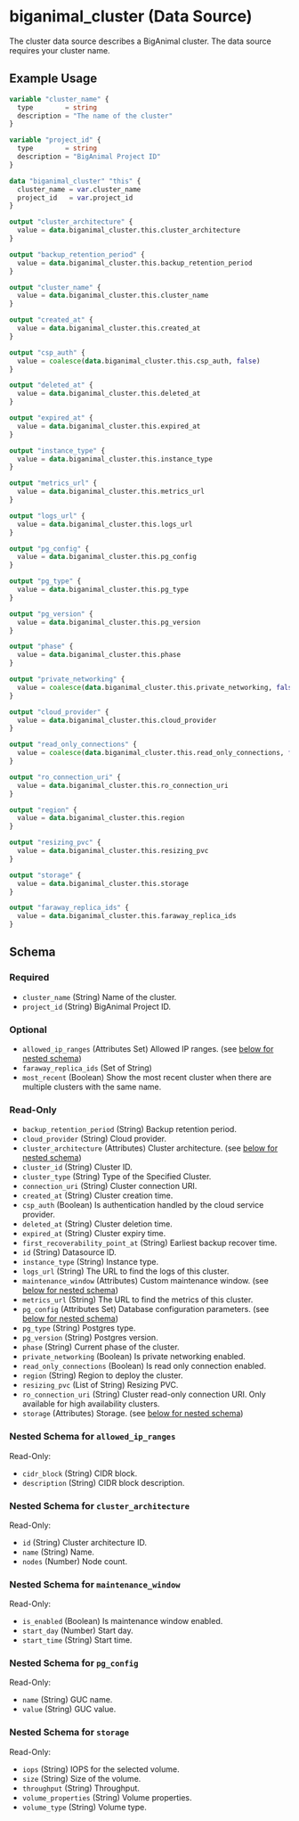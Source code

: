 # biganimal_cluster (Data Source)
The cluster data source describes a BigAnimal cluster. The data source requires your cluster name.

## Example Usage
```terraform
variable "cluster_name" {
  type        = string
  description = "The name of the cluster"
}

variable "project_id" {
  type        = string
  description = "BigAnimal Project ID"
}

data "biganimal_cluster" "this" {
  cluster_name = var.cluster_name
  project_id   = var.project_id
}

output "cluster_architecture" {
  value = data.biganimal_cluster.this.cluster_architecture
}

output "backup_retention_period" {
  value = data.biganimal_cluster.this.backup_retention_period
}

output "cluster_name" {
  value = data.biganimal_cluster.this.cluster_name
}

output "created_at" {
  value = data.biganimal_cluster.this.created_at
}

output "csp_auth" {
  value = coalesce(data.biganimal_cluster.this.csp_auth, false)
}

output "deleted_at" {
  value = data.biganimal_cluster.this.deleted_at
}

output "expired_at" {
  value = data.biganimal_cluster.this.expired_at
}

output "instance_type" {
  value = data.biganimal_cluster.this.instance_type
}

output "metrics_url" {
  value = data.biganimal_cluster.this.metrics_url
}

output "logs_url" {
  value = data.biganimal_cluster.this.logs_url
}

output "pg_config" {
  value = data.biganimal_cluster.this.pg_config
}

output "pg_type" {
  value = data.biganimal_cluster.this.pg_type
}

output "pg_version" {
  value = data.biganimal_cluster.this.pg_version
}

output "phase" {
  value = data.biganimal_cluster.this.phase
}

output "private_networking" {
  value = coalesce(data.biganimal_cluster.this.private_networking, false)
}

output "cloud_provider" {
  value = data.biganimal_cluster.this.cloud_provider
}

output "read_only_connections" {
  value = coalesce(data.biganimal_cluster.this.read_only_connections, false)
}

output "ro_connection_uri" {
  value = data.biganimal_cluster.this.ro_connection_uri
}

output "region" {
  value = data.biganimal_cluster.this.region
}

output "resizing_pvc" {
  value = data.biganimal_cluster.this.resizing_pvc
}

output "storage" {
  value = data.biganimal_cluster.this.storage
}

output "faraway_replica_ids" {
  value = data.biganimal_cluster.this.faraway_replica_ids
}
```

<!-- schema generated by tfplugindocs -->
## Schema

### Required

- `cluster_name` (String) Name of the cluster.
- `project_id` (String) BigAnimal Project ID.

### Optional

- `allowed_ip_ranges` (Attributes Set) Allowed IP ranges. (see [below for nested schema](#nestedatt--allowed_ip_ranges))
- `faraway_replica_ids` (Set of String)
- `most_recent` (Boolean) Show the most recent cluster when there are multiple clusters with the same name.

### Read-Only

- `backup_retention_period` (String) Backup retention period.
- `cloud_provider` (String) Cloud provider.
- `cluster_architecture` (Attributes) Cluster architecture. (see [below for nested schema](#nestedatt--cluster_architecture))
- `cluster_id` (String) Cluster ID.
- `cluster_type` (String) Type of the Specified Cluster.
- `connection_uri` (String) Cluster connection URI.
- `created_at` (String) Cluster creation time.
- `csp_auth` (Boolean) Is authentication handled by the cloud service provider.
- `deleted_at` (String) Cluster deletion time.
- `expired_at` (String) Cluster expiry time.
- `first_recoverability_point_at` (String) Earliest backup recover time.
- `id` (String) Datasource ID.
- `instance_type` (String) Instance type.
- `logs_url` (String) The URL to find the logs of this cluster.
- `maintenance_window` (Attributes) Custom maintenance window. (see [below for nested schema](#nestedatt--maintenance_window))
- `metrics_url` (String) The URL to find the metrics of this cluster.
- `pg_config` (Attributes Set) Database configuration parameters. (see [below for nested schema](#nestedatt--pg_config))
- `pg_type` (String) Postgres type.
- `pg_version` (String) Postgres version.
- `phase` (String) Current phase of the cluster.
- `private_networking` (Boolean) Is private networking enabled.
- `read_only_connections` (Boolean) Is read only connection enabled.
- `region` (String) Region to deploy the cluster.
- `resizing_pvc` (List of String) Resizing PVC.
- `ro_connection_uri` (String) Cluster read-only connection URI. Only available for high availability clusters.
- `storage` (Attributes) Storage. (see [below for nested schema](#nestedatt--storage))

<a id="nestedatt--allowed_ip_ranges"></a>
### Nested Schema for `allowed_ip_ranges`

Read-Only:

- `cidr_block` (String) CIDR block.
- `description` (String) CIDR block description.


<a id="nestedatt--cluster_architecture"></a>
### Nested Schema for `cluster_architecture`

Read-Only:

- `id` (String) Cluster architecture ID.
- `name` (String) Name.
- `nodes` (Number) Node count.


<a id="nestedatt--maintenance_window"></a>
### Nested Schema for `maintenance_window`

Read-Only:

- `is_enabled` (Boolean) Is maintenance window enabled.
- `start_day` (Number) Start day.
- `start_time` (String) Start time.


<a id="nestedatt--pg_config"></a>
### Nested Schema for `pg_config`

Read-Only:

- `name` (String) GUC name.
- `value` (String) GUC value.


<a id="nestedatt--storage"></a>
### Nested Schema for `storage`

Read-Only:

- `iops` (String) IOPS for the selected volume.
- `size` (String) Size of the volume.
- `throughput` (String) Throughput.
- `volume_properties` (String) Volume properties.
- `volume_type` (String) Volume type.
